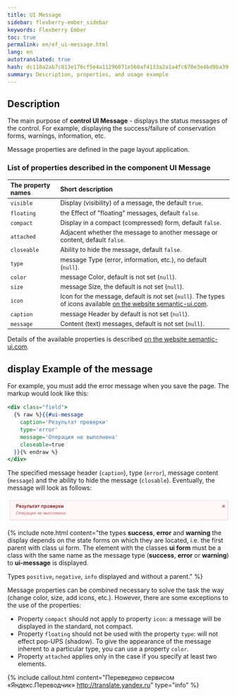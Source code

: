 ```yaml
--- 
title: UI Message 
sidebar: flexberry-ember_sidebar 
keywords: Flexberry Ember 
toc: true 
permalink: en/ef_ui-message.html 
lang: en 
autotranslated: true 
hash: dc118a2ab7c813e176cf5e4a11296071e560af4133a2a1a4fc670e3e4bd9ba39 
summary: Description, properties, and usage example 
--- 
```


## Description 

The main purpose of __control UI Message__ - displays the status messages of the control. For example, displaying the success/failure of conservation forms, warnings, information, etc. 

Message properties are defined in the page layout application. 

### List of properties described in the component UI Message 

The property names |Short description 
:-----------------|:------------------ 
`visible`| Display (visibility) of a message, the default `true`. 
`floating`| the Effect of "floating" messages, default `false`. 
`compact`| Display in a compact (compressed) form, default `false`. 
`attached`| Adjacent whether the message to another message or content, default `false`. 
`closeable`| Ability to hide the message, default `false`. 
`type`| message Type (error, information, etc.), no default (`null`). 
`color`| message Color, default is not set (`null`). 
`size`| message Size, the default is not set (`null`). 
`icon`| Icon for the message, default is not set (`null`). The types of icons available [on the website semantic-ui.com](http://semantic-ui.com/elements/icon.html). 
`caption`| message Header by default is not set (`null`). 
`message`| Content (text) messages, default is not set (`null`). 

Details of the available properties is described [on the website semantic-ui.com](http://semantic-ui.com/collections/message.html). 

## display Example of the message 

For example, you must add the error message when you save the page. The markup would look like this: 

```hbs
<div class="field">
  {% raw %}{{#ui-message
    caption='Результат проверки'
    type='error'
    message='Операция не выполнена'
    closeable=true
  }}{% endraw %}
</div>
``` 
The specified message header (`caption`), type (`error`), message content (`message`) and the ability to hide the message (`closable`). 
Eventually, the message will look as follows: 

![](/images/pages/products/flexberry-ember/ember-flexberry/controls/example-for-ui-message.png) 

{% include note.html content="the types __success__, __error__ and __warning__ the display depends on the state forms on which they are located, i.e. the first parent with class ui form. The element with the classes __ui form__ must be a class with the same name as the message type (__success__, __error__ or __warning__) to __ui-message__ is displayed. 

Types `positive`, `negative`, `info` displayed and without a parent." %} 

Message properties can be combined necessary to solve the task the way (change color, size, add icons, etc.).
However, there are some exceptions to the use of the properties: 
* Property `compact` should not apply to property `icon`: a message will be displayed in the standard, not compact. 
* Property `floating` should not be used with the property `type`: will not effect pop-UPS (shadow). To give the appearance of the message inherent to a particular type, you can use a property `color`. 
* Property `attached` applies only in the case if you specify at least two elements.


{% include callout.html content="Переведено сервисом «Яндекс.Переводчик» <http://translate.yandex.ru>" type="info" %}
